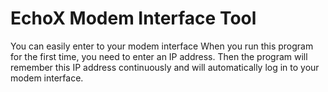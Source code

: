 # EchoX Modem Interface Tool
 You can easily enter to your modem interface
When you run this program for the first time, you need to enter an IP address. Then the program will remember this IP address continuously and will automatically log in to your modem interface.